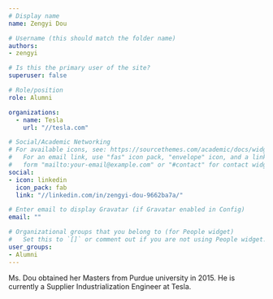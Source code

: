 ```yaml
---
# Display name
name: Zengyi Dou

# Username (this should match the folder name)
authors:
- zengyi

# Is this the primary user of the site?
superuser: false

# Role/position
role: Alumni

organizations:
  - name: Tesla
    url: "//tesla.com"

# Social/Academic Networking
# For available icons, see: https://sourcethemes.com/academic/docs/widgets/#icons
#   For an email link, use "fas" icon pack, "envelope" icon, and a link in the
#   form "mailto:your-email@example.com" or "#contact" for contact widget.
social:
- icon: linkedin
  icon_pack: fab
  link: "//linkedin.com/in/zengyi-dou-9662ba7a/"

# Enter email to display Gravatar (if Gravatar enabled in Config)
email: ""

# Organizational groups that you belong to (for People widget)
#   Set this to `[]` or comment out if you are not using People widget.  
user_groups:
- Alumni
---
```


Ms. Dou obtained her Masters from Purdue university in 2015.
He is currently a Supplier Industrialization Engineer at Tesla.
